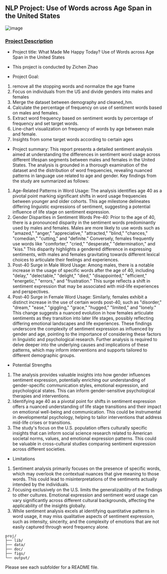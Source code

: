 ## NLP Project: Use of Words across Age Span in the United States

![image](./figs/wordcloud_new.jpg)


### [Project Description](doc/Proj1_desc.md)

+ Project title: What Made Me Happy Today? Use of Words across Age Span in the United States
+ This project is conducted by Zichen Zhao

+ Project Goal:
1. remove all the stopping words and normalize the age frame
2. Focus on individuals from the US and divide genders into males and females
3. Merge the dataset between demography and cleaned_hm. 
4. Calculate the percentage of frequency on use of sentiment words based on males and females.
5. Extract word frequency based on sentiment words by percentage of frequency and set target words.
6. Line-chart visualization on frequency of words by age between male and female. 
7. Insights from some target words according to certain ages

+ Project summary:
This report presents a detailed sentiment analysis aimed at understanding the differences in sentiment word usage across different lifespan segments between males and females in the United States. The analysis is grounded in a thorough examination of the dataset and the distribution of word frequencies, revealing nuanced patterns in language use related to age and gender. Key findings from the study are summarized as follows:
1. Age-Related Patterns in Word Usage: The analysis identifies age 40 as a pivotal point marking significant shifts in word usage frequencies between younger and older cohorts. This age milestone delineates differing linguistic expressions of sentiment, suggesting a potential influence of life stage on sentiment expression.
2. Gender Disparities in Sentiment Words Pre-40: Prior to the age of 40, there is a pronounced disparity in the sentiment words predominantly used by males and females. Males are more likely to use words such as "amazed," "anger," "appreciative," "attracted," "blind," "chances," "comedian," "cutting," and "definite." Conversely, females frequently use words like "comforter," "cried," "desperate," "determination," and "kiss." This disparity highlights a gendered difference in expressing sentiments, with males and females gravitating towards different lexical choices to articulate their feelings and experiences.
3. Post-40 Surge in Male Word Usage: Among males, there is a notable increase in the usage of specific words after the age of 40, including "delay," "delectable," "delight," "died," "disappointed," "efficient," "energetic," "errors," and "frustration." This surge reflects a shift in sentiment expression that may be associated with mid-life experiences and perspectives.
4. Post-40 Surge in Female Word Usage: Similarly, females exhibit a distinct increase in the use of certain words post-40, such as "disorder," "dream," "ease," "giggling," "grace," "hugged," "limited," and "lonely." This change suggests a nuanced evolution in how females articulate sentiments as they transition into later life stages, possibly reflecting differing emotional landscapes and life experiences.
These findings underscore the complexity of sentiment expression as influenced by gender and age, pointing to the importance of considering these factors in linguistic and psychological research. Further analysis is required to delve deeper into the underlying causes and implications of these patterns, which may inform interventions and supports tailored to different demographic groups.

+ Potential Strengths
1. The analysis provides valuable insights into how gender influences sentiment expression, potentially enriching our understanding of gender-specific communication styles, emotional expression, and psychological states. This can inform gender-sensitive psychological therapies and interventions.
2. Identifying age 40 as a pivotal point for shifts in sentiment expression offers a nuanced understanding of life stage transitions and their impact on emotional well-being and communication. This could be instrumental in developmental psychology, helping to tailor interventions that address mid-life crises or transitions.
3. The study's focus on the U.S. population offers culturally specific insights that can inform social science research related to American societal norms, values, and emotional expression patterns. This could be valuable in cross-cultural studies comparing sentiment expression across different societies.

+ Limitations
1. Sentiment analysis primarily focuses on the presence of specific words, which may overlook the contextual nuances that give meaning to those words. This could lead to misinterpretations of the sentiments actually intended by the individuals.
2. Focusing exclusively on the U.S. limits the generalizability of the findings to other cultures. Emotional expression and sentiment word usage can vary significantly across different cultural backgrounds, affecting the applicability of the insights globally.
3. While sentiment analysis excels at identifying quantitative patterns in word usage, it may miss qualitative aspects of sentiment expression, such as intensity, sincerity, and the complexity of emotions that are not easily captured through word frequency alone.

```
proj/
├── lib/
├── data/
├── doc/
├── figs/
└── output/
```

Please see each subfolder for a README file.

